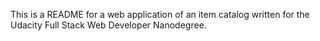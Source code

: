 This is a README for a web application of an item catalog written for the
Udacity Full Stack Web Developer Nanodegree.
